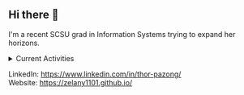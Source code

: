 ## Hi there 👋

I'm a recent SCSU grad in Information Systems trying to expand her horizons. 

<details>
  <summary>Current Activities</summary>
  <ul>
    <li>Python Hardvard CS50 Course</li>
    <li>Power Automate Flows</li>
    <li>SQL</li>
</details>

LinkedIn: https://www.linkedin.com/in/thor-pazong/
<br>
Website: https://zelany1101.github.io/
<!--
**Zelany1101/Zelany1101** is a ✨ _special_ ✨ repository because its `README.md` (this file) appears on your GitHub profile.

Here are some ideas to get you started:

- 🔭 I’m currently working on ...
- 🌱 I’m currently learning ...
- 👯 I’m looking to collaborate on ...
- 🤔 I’m looking for help with ...
- 💬 Ask me about ...
- 📫 How to reach me: ...
- 😄 Pronouns: ...
- ⚡ Fun fact: ...
-->

